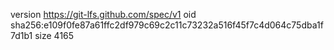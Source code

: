 version https://git-lfs.github.com/spec/v1
oid sha256:e109f0fe87a61ffc2df979c69c2c11c73232a516f45f7c4d064c75dba1f7d1b1
size 4165
